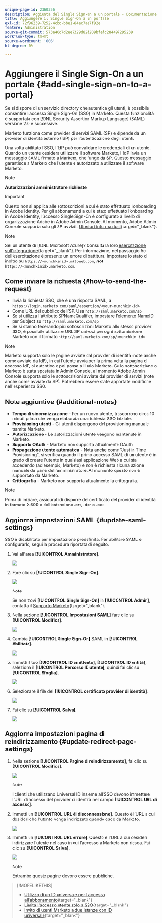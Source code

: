 ```yaml
---
unique-page-id: 2360356
description: Aggiunta del Single Sign-On a un portale - Documentazione Marketo - Documentazione del prodotto
title: Aggiungere il Single Sign-On a un portale
exl-id: 72f96239-7252-4cbc-bbe1-84ac7ae7f92e
feature: Administration
source-git-commit: 573a40c7d2ee7329d82d209bfefc284497295239
workflow-type: tm+mt
source-wordcount: '606'
ht-degree: 0%

---
```


# Aggiungere il Single Sign-On a un portale {#add-single-sign-on-to-a-portal}

Se si dispone di un servizio directory che autentica gli utenti, è possibile consentire l&#39;accesso Single Sign-On (SSO) in Marketo. Questa funzionalità è supportata con [!DNL Security Assertion Markup Language] (SAML) versione 2.0 e successive.

Marketo funziona come provider di servizi SAML (SP) e dipende da un provider di identità esterno (IdP) per l’autenticazione degli utenti.

Una volta abilitato l&#39;SSO, l&#39;IdP può convalidare le credenziali di un utente. Quando un utente desidera utilizzare il software Marketo, l&#39;IdP invia un messaggio SAML firmato a Marketo, che funge da SP. Questo messaggio garantisce a Marketo che l&#39;utente è autorizzato a utilizzare il software Marketo.

>[!NOTE]
>
>**Autorizzazioni amministratore richieste**

>[!IMPORTANT]
>
>Questo non si applica alle sottoscrizioni a cui è stato effettuato l’onboarding in Adobe Identity. Per gli abbonamenti a cui è stato effettuato l’onboarding in Adobe Identity, l’accesso Single Sign-On è configurato a livello di organizzazione Adobe in Adobe Admin Console. Al momento, Adobe Admin Console supporta solo gli SP avviati. [Ulteriori informazioni](https://helpx.adobe.com/it/enterprise/using/set-up-identity.html){target="_blank"}.

>[!NOTE]
>
>Sei un utente di [!DNL Microsoft Azure]? Consulta la loro [esercitazione sull&#39;integrazione](https://azure.microsoft.com/en-us/documentation/articles/active-directory-saas-marketo-tutorial/){target="_blank"}. Per informazione, nel passaggio 5c dell’esercitazione è presente un errore di battitura. Impostare lo stato di inoltro su `https://<munchkinid>.mktoweb.com`, **_not_** `https://<munchkinid>.marketo.com`.

## Come inviare la richiesta {#how-to-send-the-request}

* Invia la richiesta SSO, che è una risposta SAML, a `https://login.marketo.com/saml/assertion/<your-munchkin-id>`
* Come URL del pubblico dell’SP. Usa `http://saml.marketo.com/sp`
* Se si utilizza l&#39;attributo SPNameQualifier, impostare l&#39;elemento NameID per Subject su `http://saml.marketo.com/sp`
* Se si stanno federando più sottoscrizioni Marketo allo stesso provider SSO, è possibile utilizzare URL SP univoci per ogni sottomissione Marketo con il formato `http://saml.marketo.com/sp/<munchkin_id>`

>[!NOTE]
>
>Marketo supporta solo le pagine avviate dal provider di identità (note anche come avviate da IdP), in cui l’utente avvia per la prima volta la pagina di accesso IdP, si autentica e poi passa a Il mio Marketo. Se la sottoscrizione a Marketo è stata spostata in Admin Console, al momento Adobe Admin Console supporta solo le sottoscrizioni avviate dal provider di servizi (note anche come avviate da SP). Potrebbero essere state apportate modifiche nell&#39;esperienza SSO.

## Note aggiuntive {#additional-notes}

* **Tempo di sincronizzazione** - Per un nuovo utente, trascorrono circa 10 minuti prima che venga elaborata una richiesta SSO iniziale.
* **Provisioning utenti** - Gli utenti dispongono del provisioning manuale tramite Marketo.
* **Autorizzazione** - Le autorizzazioni utente vengono mantenute in Marketo.
* **Supporto OAuth** - Marketo non supporta attualmente OAuth.
* **Propagazione utente automatica** - Nota anche come &quot;Just in Time Provisioning&quot;, si verifica quando il primo accesso SAML di un utente è in grado di creare l&#39;utente in qualsiasi applicazione Web a cui sta accedendo (ad esempio, Marketo) e non è richiesta alcuna azione manuale da parte dell&#39;amministratore. Al momento questo non è supportato da Marketo.
* **Crittografia** - Marketo non supporta attualmente la crittografia.

>[!NOTE]
>
>Prima di iniziare, assicurati di disporre del certificato del provider di identità in formato X.509 e dell’estensione .crt, .der o .cer.

## Aggiorna impostazioni SAML {#update-saml-settings}

SSO è disabilitato per impostazione predefinita. Per abilitare SAML e configurarlo, segui la procedura riportata di seguito.

1. Vai all&#39;area **[!UICONTROL Amministratore]**.

   ![](assets/add-single-sign-on-to-a-portal-1.png)

1. Fare clic su **[!UICONTROL Single Sign-On]**.

   ![](assets/add-single-sign-on-to-a-portal-2.png)

   >[!NOTE]
   >
   >Se non trovi **[!UICONTROL Single Sign-On]** in **[!UICONTROL Admin]**, contatta il [Supporto Marketo](https://nation.marketo.com/t5/Support/ct-p/Support){target="_blank"}.

1. Nella sezione **[!UICONTROL Impostazioni SAML]** fare clic su **[!UICONTROL Modifica]**.

   ![](assets/add-single-sign-on-to-a-portal-3.png)

1. Cambia **[!UICONTROL Single Sign-On]** SAML in **[!UICONTROL Abilitato]**.

   ![](assets/add-single-sign-on-to-a-portal-4.png)

1. Immetti il tuo **[!UICONTROL ID emittente]**, **[!UICONTROL ID entità]**, seleziona il **[!UICONTROL Percorso ID utente]**, quindi fai clic su **[!UICONTROL Sfoglia]**.

   ![](assets/add-single-sign-on-to-a-portal-5.png)

1. Selezionare il file del **[!UICONTROL certificato provider di identità]**.

   ![](assets/add-single-sign-on-to-a-portal-6.png)

1. Fai clic su **[!UICONTROL Salva]**.

   ![](assets/add-single-sign-on-to-a-portal-7.png)

## Aggiorna impostazioni pagina di reindirizzamento {#update-redirect-page-settings}

1. Nella sezione **[!UICONTROL Pagine di reindirizzamento]**, fai clic su **[!UICONTROL Modifica]**.

   ![](assets/add-single-sign-on-to-a-portal-8.png)

   >[!NOTE]
   >
   >I clienti che utilizzano Universal ID insieme all&#39;SSO devono immettere l&#39;URL di accesso del provider di identità nel campo **[!UICONTROL URL di accesso]**.

1. Immetti un **[!UICONTROL URL di disconnessione]**. Questo è l’URL a cui desideri che l’utente venga indirizzato quando esce da Marketo.

   ![](assets/add-single-sign-on-to-a-portal-9.png)

1. Immetti un **[!UICONTROL URL errore]**. Questo è l’URL a cui desideri indirizzare l’utente nel caso in cui l’accesso a Marketo non riesca. Fai clic su **[!UICONTROL Salva]**.

   ![](assets/add-single-sign-on-to-a-portal-10.png)

   >[!NOTE]
   >
   >Entrambe queste pagine devono essere pubbliche.

>[!MORELIKETHIS]
>
>* [Utilizzo di un ID universale per l&#39;accesso all&#39;abbonamento](/help/marketo/product-docs/administration/settings/using-a-universal-id-for-subscription-login.md){target="_blank"}
>* [Limita l&#39;accesso utente solo a SSO](/help/marketo/product-docs/administration/additional-integrations/restrict-user-login-to-sso-only.md){target="_blank"}
>* [Invito di utenti Marketo a due istanze con ID universale](https://nation.marketo.com/t5/Knowledgebase/Inviting-Marketo-Users-to-Two-Instances-with-Universal-ID-UID/ta-p/251122){target="_blank"}
